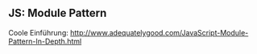 ## JS: Module Pattern

Coole Einführung: http://www.adequatelygood.com/JavaScript-Module-Pattern-In-Depth.html
